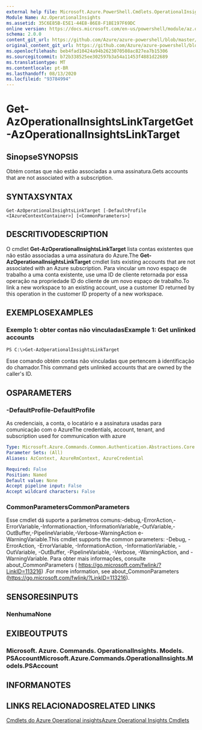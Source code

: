 ```yaml
---
external help file: Microsoft.Azure.PowerShell.Cmdlets.OperationalInsights.dll-Help.xml
Module Name: Az.OperationalInsights
ms.assetid: 35C6E85B-E5E1-44E8-86E8-F18E197F69DC
online version: https://docs.microsoft.com/en-us/powershell/module/az.operationalinsights/get-azoperationalinsightslinktarget
schema: 2.0.0
content_git_url: https://github.com/Azure/azure-powershell/blob/master/src/OperationalInsights/OperationalInsights/help/Get-AzOperationalInsightsLinkTarget.md
original_content_git_url: https://github.com/Azure/azure-powershell/blob/master/src/OperationalInsights/OperationalInsights/help/Get-AzOperationalInsightsLinkTarget.md
ms.openlocfilehash: beb4fad10424a94b2623070508ac827ea7b15306
ms.sourcegitcommit: b72b338525ee302597b3a54a11453f4881d22689
ms.translationtype: MT
ms.contentlocale: pt-BR
ms.lasthandoff: 08/13/2020
ms.locfileid: "93784994"
---
```

# <span data-ttu-id="dbbf7-101">Get-AzOperationalInsightsLinkTarget</span><span class="sxs-lookup"><span data-stu-id="dbbf7-101">Get-AzOperationalInsightsLinkTarget</span></span>

## <span data-ttu-id="dbbf7-102">Sinopse</span><span class="sxs-lookup"><span data-stu-id="dbbf7-102">SYNOPSIS</span></span>
<span data-ttu-id="dbbf7-103">Obtém contas que não estão associadas a uma assinatura.</span><span class="sxs-lookup"><span data-stu-id="dbbf7-103">Gets accounts that are not associated with a subscription.</span></span>

## <span data-ttu-id="dbbf7-104">SYNTAX</span><span class="sxs-lookup"><span data-stu-id="dbbf7-104">SYNTAX</span></span>

```
Get-AzOperationalInsightsLinkTarget [-DefaultProfile <IAzureContextContainer>] [<CommonParameters>]
```

## <span data-ttu-id="dbbf7-105">DESCRITIVO</span><span class="sxs-lookup"><span data-stu-id="dbbf7-105">DESCRIPTION</span></span>
<span data-ttu-id="dbbf7-106">O cmdlet **Get-AzOperationalInsightsLinkTarget** lista contas existentes que não estão associadas a uma assinatura do Azure.</span><span class="sxs-lookup"><span data-stu-id="dbbf7-106">The **Get-AzOperationalInsightsLinkTarget** cmdlet lists existing accounts that are not associated with an Azure subscription.</span></span>
<span data-ttu-id="dbbf7-107">Para vincular um novo espaço de trabalho a uma conta existente, use uma ID de cliente retornada por essa operação na propriedade ID do cliente de um novo espaço de trabalho.</span><span class="sxs-lookup"><span data-stu-id="dbbf7-107">To link a new workspace to an existing account, use a customer ID returned by this operation in the customer ID property of a new workspace.</span></span>

## <span data-ttu-id="dbbf7-108">EXEMPLOS</span><span class="sxs-lookup"><span data-stu-id="dbbf7-108">EXAMPLES</span></span>

### <span data-ttu-id="dbbf7-109">Exemplo 1: obter contas não vinculadas</span><span class="sxs-lookup"><span data-stu-id="dbbf7-109">Example 1: Get unlinked accounts</span></span>
```
PS C:\>Get-AzOperationalInsightsLinkTarget
```

<span data-ttu-id="dbbf7-110">Esse comando obtém contas não vinculadas que pertencem à identificação do chamador.</span><span class="sxs-lookup"><span data-stu-id="dbbf7-110">This command gets unlinked accounts that are owned by the caller's ID.</span></span>

## <span data-ttu-id="dbbf7-111">OS</span><span class="sxs-lookup"><span data-stu-id="dbbf7-111">PARAMETERS</span></span>

### <span data-ttu-id="dbbf7-112">-DefaultProfile</span><span class="sxs-lookup"><span data-stu-id="dbbf7-112">-DefaultProfile</span></span>
<span data-ttu-id="dbbf7-113">As credenciais, a conta, o locatário e a assinatura usadas para comunicação com o Azure</span><span class="sxs-lookup"><span data-stu-id="dbbf7-113">The credentials, account, tenant, and subscription used for communication with azure</span></span>

```yaml
Type: Microsoft.Azure.Commands.Common.Authentication.Abstractions.Core.IAzureContextContainer
Parameter Sets: (All)
Aliases: AzContext, AzureRmContext, AzureCredential

Required: False
Position: Named
Default value: None
Accept pipeline input: False
Accept wildcard characters: False
```

### <span data-ttu-id="dbbf7-114">CommonParameters</span><span class="sxs-lookup"><span data-stu-id="dbbf7-114">CommonParameters</span></span>
<span data-ttu-id="dbbf7-115">Esse cmdlet dá suporte a parâmetros comuns:-debug,-ErrorAction,-ErrorVariable,-Informationaction,-InformationVariable,-OutVariable,-OutBuffer,-PipelineVariable,-Verbose-WarningAction e-WarningVariable.</span><span class="sxs-lookup"><span data-stu-id="dbbf7-115">This cmdlet supports the common parameters: -Debug, -ErrorAction, -ErrorVariable, -InformationAction, -InformationVariable, -OutVariable, -OutBuffer, -PipelineVariable, -Verbose, -WarningAction, and -WarningVariable.</span></span> <span data-ttu-id="dbbf7-116">Para obter mais informações, consulte about_CommonParameters ( https://go.microsoft.com/fwlink/?LinkID=113216) .</span><span class="sxs-lookup"><span data-stu-id="dbbf7-116">For more information, see about_CommonParameters (https://go.microsoft.com/fwlink/?LinkID=113216).</span></span>

## <span data-ttu-id="dbbf7-117">SENSORES</span><span class="sxs-lookup"><span data-stu-id="dbbf7-117">INPUTS</span></span>

### <span data-ttu-id="dbbf7-118">Nenhuma</span><span class="sxs-lookup"><span data-stu-id="dbbf7-118">None</span></span>

## <span data-ttu-id="dbbf7-119">EXIBE</span><span class="sxs-lookup"><span data-stu-id="dbbf7-119">OUTPUTS</span></span>

### <span data-ttu-id="dbbf7-120">Microsoft. Azure. Commands. OperationalInsights. Models. PSAccount</span><span class="sxs-lookup"><span data-stu-id="dbbf7-120">Microsoft.Azure.Commands.OperationalInsights.Models.PSAccount</span></span>

## <span data-ttu-id="dbbf7-121">INFORMA</span><span class="sxs-lookup"><span data-stu-id="dbbf7-121">NOTES</span></span>

## <span data-ttu-id="dbbf7-122">LINKS RELACIONADOS</span><span class="sxs-lookup"><span data-stu-id="dbbf7-122">RELATED LINKS</span></span>

[<span data-ttu-id="dbbf7-123">Cmdlets do Azure Operational insights</span><span class="sxs-lookup"><span data-stu-id="dbbf7-123">Azure Operational Insights Cmdlets</span></span>](/powershell/module/az.operationalinsights)


